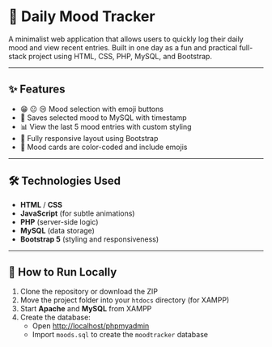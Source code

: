 # 🌈 Daily Mood Tracker

A minimalist web application that allows users to quickly log their daily mood and view recent entries. Built in one day as a fun and practical full-stack project using HTML, CSS, PHP, MySQL, and Bootstrap.

---

## ✨ Features

- 😁 😐 😢 Mood selection with emoji buttons
- 📅 Saves selected mood to MySQL with timestamp
- 📊 View the last 5 mood entries with custom styling
- 🎨 Fully responsive layout using Bootstrap
- 🌈 Mood cards are color-coded and include emojis

---

## 🛠️ Technologies Used

- **HTML** / **CSS**
- **JavaScript** (for subtle animations)
- **PHP** (server-side logic)
- **MySQL** (data storage)
- **Bootstrap 5** (styling and responsiveness)

---

## 🚀 How to Run Locally

1. Clone the repository or download the ZIP
2. Move the project folder into your `htdocs` directory (for XAMPP)
3. Start **Apache** and **MySQL** from XAMPP
4. Create the database:
   - Open [http://localhost/phpmyadmin](http://localhost/phpmyadmin)
   - Import `moods.sql` to create the `moodtracker` database
  
